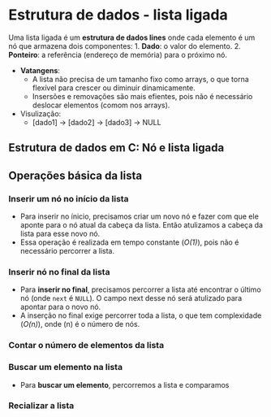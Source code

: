 # Estrutura de dados - lista ligada

Uma lista ligada é um **estrutura de dados lines** onde cada elemento é um nó que armazena dois componentes:
    1. **Dado**: o valor do elemento.
    2. **Ponteiro**: a referência (endereço de memória) para o próximo nó.
* **Vatangens**:
    * A lista não precisa de um tamanho fixo como arrays, o que torna flexível para crescer ou diminuir dinamicamente.
    * Insersões e removações são mais efientes, pois não é necessário deslocar elementos (comom nos arrays).
* Visulização:
    * [dado1] -> [dado2] -> [dado3] -> NULL

## Estrutura de dados em C: Nó e lista ligada

## Operações básica da lista
### Inserir um nó no início da lista
* Para inserir no ínicio, precisamos criar um novo nó e fazer com que ele aponte para o nó atual da cabeça da lista. Então atulizamos a cabeça da lista para esse novo nó.
* Essa operação é realizada em tempo constante (_O(1)_), pois não é necessário percorrer a lista.

### Inserir nó no final da lista
* Para **inserir no final**, precisamos percorrer a lista até encontrar o último nó (onde `next` é  `NULL`). O campo next desse nó será atulizado para apontar para o novo nó.
* A inserção no final exige percorrer toda a lista, o que tem complexidade (_O(n)_), onde (n) é o número de nós.

### Contar o número de elementos da lista

### Buscar um elemento na lista
* Para **buscar um elemento**, percorremos a lista e comparamos

### Recializar a lista
